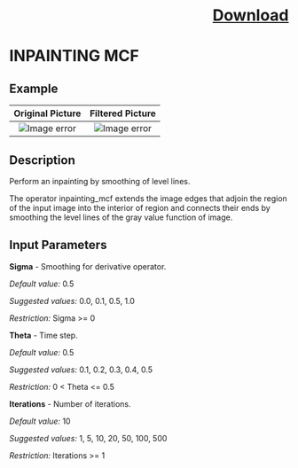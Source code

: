 # <p align="right"><a class="github-button" aria-label="Download ntkme/github-buttons on GitHub" href="https://github.com/Balluff-BVS/TestScripts/raw/master/Filters/Inpainting/inpainting_filters.zip" data-icon="octicon-cloud-download">Download</a></p>


INPAINTING MCF
==========

## Example

Original Picture             | Filtered Picture
:-------------------------:|:-------------------------:
![Image error](https://github.com/Balluff-BVS/TestScripts/blob/master/Filters/Inpainting/InpaintingMcf/original.png?raw=true)  |  ![Image error](https://github.com/Balluff-BVS/TestScripts/blob/master/Filters/Inpainting/InpaintingMcf/inpainting_mcf.png?raw=true)

Description
----------

Perform an inpainting by smoothing of level lines.

The operator inpainting_mcf extends the image edges that adjoin the region of the input image into the interior of region and connects their ends by smoothing the level lines of the gray value function of image.

Input Parameters
----------

**Sigma** - Smoothing for derivative operator.

*Default value:* 0.5

*Suggested values:*  0.0, 0.1, 0.5, 1.0

*Restriction:* Sigma >= 0

**Theta** - Time step.

*Default value:* 0.5

*Suggested values:*  0.1, 0.2, 0.3, 0.4, 0.5

*Restriction:* 0 < Theta <= 0.5

**Iterations** - Number of iterations.

*Default value:* 10

*Suggested values:*  1, 5, 10, 20, 50, 100, 500

*Restriction:* Iterations >= 1
